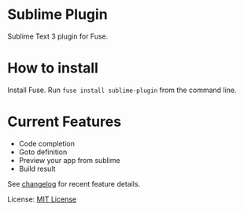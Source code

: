 Sublime Plugin
==================
Sublime Text 3 plugin for Fuse. 

How to install
=================
Install Fuse. 
Run `fuse install sublime-plugin` from the command line.

Current Features
=================
* Code completion
* Goto definition
* Preview your app from sublime
* Build result

See [changelog](CHANGELOG.md) for recent feature details.

License: [MIT License](LICENSE.txt)
